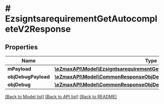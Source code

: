 # # EzsigntsarequirementGetAutocompleteV2Response

## Properties

Name | Type | Description | Notes
------------ | ------------- | ------------- | -------------
**mPayload** | [**\eZmaxAPI\Model\EzsigntsarequirementGetAutocompleteV2ResponseMPayload**](EzsigntsarequirementGetAutocompleteV2ResponseMPayload.md) |  |
**objDebugPayload** | [**\eZmaxAPI\Model\CommonResponseObjDebugPayload**](CommonResponseObjDebugPayload.md) |  | [optional]
**objDebug** | [**\eZmaxAPI\Model\CommonResponseObjDebug**](CommonResponseObjDebug.md) |  | [optional]

[[Back to Model list]](../../README.md#models) [[Back to API list]](../../README.md#endpoints) [[Back to README]](../../README.md)
